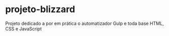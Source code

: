 # projeto-blizzard
 Projeto dedicado a por em prática o automatizador Gulp e toda base HTML, CSS e JavaScript
